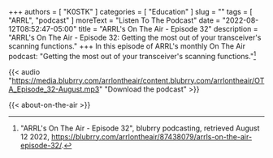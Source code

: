 +++
authors = [ "K0STK" ]
categories = [ "Education" ]
slug = ""
tags = [ "ARRL", "podcast" ]
moreText = "Listen To The Podcast"
date = "2022-08-12T08:52:47-05:00"
title = "ARRL's On The Air - Episode 32"
description = "ARRL's On The Air - Episode 32: Getting the most out of your transceiver's scanning functions."
+++
In this episode of ARRL's monthly On The Air podcast: "Getting the most out of your transceiver's scanning functions."[^1]

[^1]: "ARRL's On The Air - Episode 32", blubrry podcasting, retrieved August 12 2022, https://blubrry.com/arrlontheair/87438079/arrls-on-the-air-episode-32/.

<!--more-->

{{< audio "https://media.blubrry.com/arrlontheair/content.blubrry.com/arrlontheair/OTA_Episode_32-August.mp3" "Download the podcast" >}}

{{< about-on-the-air >}}
